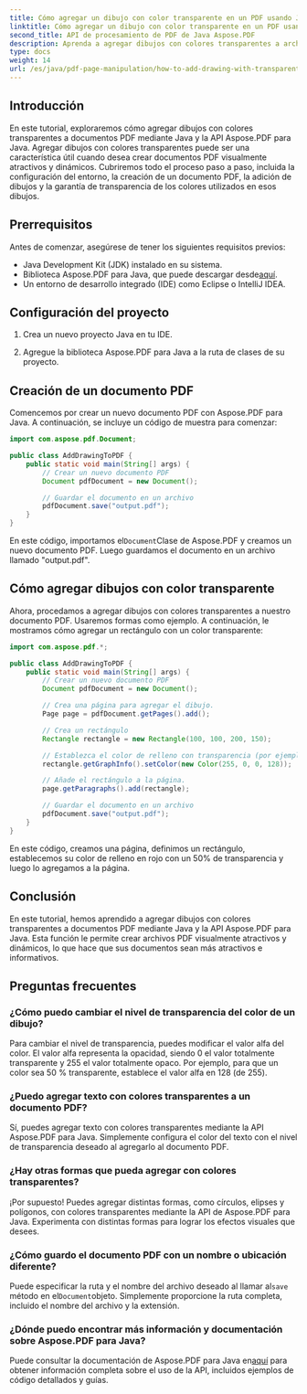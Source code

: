 ```yaml
---
title: Cómo agregar un dibujo con color transparente en un PDF usando Java
linktitle: Cómo agregar un dibujo con color transparente en un PDF usando Java
second_title: API de procesamiento de PDF de Java Aspose.PDF
description: Aprenda a agregar dibujos con colores transparentes a archivos PDF con Java y Aspose.PDF para Java. Cree archivos PDF dinámicos y visualmente atractivos con instrucciones paso a paso y ejemplos de código.
type: docs
weight: 14
url: /es/java/pdf-page-manipulation/how-to-add-drawing-with-transparent-color-in-pdf-using-java/
---
```


## Introducción

En este tutorial, exploraremos cómo agregar dibujos con colores transparentes a documentos PDF mediante Java y la API Aspose.PDF para Java. Agregar dibujos con colores transparentes puede ser una característica útil cuando desea crear documentos PDF visualmente atractivos y dinámicos. Cubriremos todo el proceso paso a paso, incluida la configuración del entorno, la creación de un documento PDF, la adición de dibujos y la garantía de transparencia de los colores utilizados en esos dibujos.

## Prerrequisitos

Antes de comenzar, asegúrese de tener los siguientes requisitos previos:

- Java Development Kit (JDK) instalado en su sistema.
-  Biblioteca Aspose.PDF para Java, que puede descargar desde[aquí](https://releases.aspose.com/pdf/java/).
- Un entorno de desarrollo integrado (IDE) como Eclipse o IntelliJ IDEA.

## Configuración del proyecto

1. Crea un nuevo proyecto Java en tu IDE.

2. Agregue la biblioteca Aspose.PDF para Java a la ruta de clases de su proyecto.

## Creación de un documento PDF

Comencemos por crear un nuevo documento PDF con Aspose.PDF para Java. A continuación, se incluye un código de muestra para comenzar:

```java
import com.aspose.pdf.Document;

public class AddDrawingToPDF {
    public static void main(String[] args) {
        // Crear un nuevo documento PDF
        Document pdfDocument = new Document();

        // Guardar el documento en un archivo
        pdfDocument.save("output.pdf");
    }
}
```

 En este código, importamos el`Document`Clase de Aspose.PDF y creamos un nuevo documento PDF. Luego guardamos el documento en un archivo llamado "output.pdf".

## Cómo agregar dibujos con color transparente

Ahora, procedamos a agregar dibujos con colores transparentes a nuestro documento PDF. Usaremos formas como ejemplo. A continuación, le mostramos cómo agregar un rectángulo con un color transparente:

```java
import com.aspose.pdf.*;

public class AddDrawingToPDF {
    public static void main(String[] args) {
        // Crear un nuevo documento PDF
        Document pdfDocument = new Document();

        // Crea una página para agregar el dibujo.
        Page page = pdfDocument.getPages().add();

        // Crea un rectángulo
        Rectangle rectangle = new Rectangle(100, 100, 200, 150);

        // Establezca el color de relleno con transparencia (por ejemplo, rojo transparente al 50 %)
        rectangle.getGraphInfo().setColor(new Color(255, 0, 0, 128));

        // Añade el rectángulo a la página.
        page.getParagraphs().add(rectangle);

        // Guardar el documento en un archivo
        pdfDocument.save("output.pdf");
    }
}
```

En este código, creamos una página, definimos un rectángulo, establecemos su color de relleno en rojo con un 50% de transparencia y luego lo agregamos a la página.

## Conclusión

En este tutorial, hemos aprendido a agregar dibujos con colores transparentes a documentos PDF mediante Java y la API Aspose.PDF para Java. Esta función le permite crear archivos PDF visualmente atractivos y dinámicos, lo que hace que sus documentos sean más atractivos e informativos.

## Preguntas frecuentes

### ¿Cómo puedo cambiar el nivel de transparencia del color de un dibujo?

Para cambiar el nivel de transparencia, puedes modificar el valor alfa del color. El valor alfa representa la opacidad, siendo 0 el valor totalmente transparente y 255 el valor totalmente opaco. Por ejemplo, para que un color sea 50 % transparente, establece el valor alfa en 128 (de 255).

### ¿Puedo agregar texto con colores transparentes a un documento PDF?

Sí, puedes agregar texto con colores transparentes mediante la API Aspose.PDF para Java. Simplemente configura el color del texto con el nivel de transparencia deseado al agregarlo al documento PDF.

### ¿Hay otras formas que pueda agregar con colores transparentes?

¡Por supuesto! Puedes agregar distintas formas, como círculos, elipses y polígonos, con colores transparentes mediante la API de Aspose.PDF para Java. Experimenta con distintas formas para lograr los efectos visuales que desees.

### ¿Cómo guardo el documento PDF con un nombre o ubicación diferente?

 Puede especificar la ruta y el nombre del archivo deseado al llamar al`save` método en el`Document`objeto. Simplemente proporcione la ruta completa, incluido el nombre del archivo y la extensión.

### ¿Dónde puedo encontrar más información y documentación sobre Aspose.PDF para Java?

 Puede consultar la documentación de Aspose.PDF para Java en[aquí](https://reference.aspose.com/pdf/java/) para obtener información completa sobre el uso de la API, incluidos ejemplos de código detallados y guías.